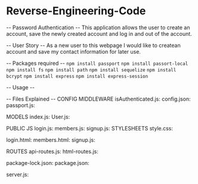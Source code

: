 # Reverse-Engineering-Code

-- Password Authentication --
This application allows the user to create an account, save the newly created account and log in and out of the account.

-- User Story --
As a new user to this webpage I would like to createan account and save my contact information for later use.

-- Packages required -- 
`npm install passport`
`npm install passort-local`
`npm install fs`
`npm install path`
`npm install sequelize`
`npm install bcrypt`
`npm install express`
`npm install express-session`

-- Usage --

-- Files Explained --
CONFIG
MIDDLEWARE
isAuthenticated.js: 
config.json: 
passport.js:

MODELS
index.js:
User.js:

PUBLIC
JS
login.js:
members.js:
signup.js:
STYLESHEETS
style.css:

login.html:
members.html:
signup.js:

ROUTES
api-routes.js:
html-routes.js:

package-lock.json: 
package.json: 

server.js:








